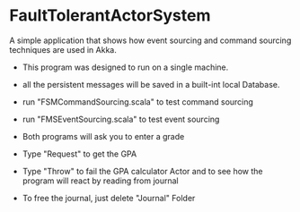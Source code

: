 FaultTolerantActorSystem
========================
A simple application that shows how event sourcing and command sourcing techniques are used in Akka.

- This program was designed to run on a single machine.

- all the persistent messages will be saved in a built-int local Database. 

- run "FSMCommandSourcing.scala" to test command sourcing 

- run "FMSEventSourcing.scala" to test event sourcing

- Both programs will ask you to enter a grade

- Type "Request" to get the GPA

- Type "Throw" to fail the GPA calculator Actor and to see how the program will react by reading from journal 

- To free the journal, just delete "Journal" Folder
